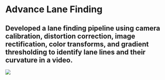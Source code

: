 # Advance Lane Finding

## Developed a lane finding pipeline using camera calibration, distortion correction, image rectification, color transforms, and gradient thresholding to identify lane lines and their curvature in a video.


![](lane_finding.gif)

